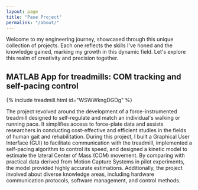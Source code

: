 ```yaml
---
layout: page
title: "Pase Project"
permalink: "/about/"
---
```

Welcome to my engineering journey, showcased through this unique collection of projects. Each one reflects the skills I've honed and the knowledge gained, marking my growth in this dynamic field. Let's explore this realm of creativity and precision together.

## MATLAB App for treadmills: COM tracking and self-pacing control
{% include treadmill.html id="WSWWkngDGDg" %}

The project revolved around the development of a force-instrumented treadmill designed to self-regulate and match an individual's walking or running pace. It simplifies access to force-plate data and assists researchers in conducting cost-effective and efficient studies in the fields of human gait and rehabilitation. During this project, I built a Graphical User Interface (GUI) to facilitate communication with the treadmill, implemented a self-pacing algorithm to control its speed, and designed a kinetic model to estimate the lateral Center of Mass (COM) movement. By comparing with practical data derived from Motion Capture Systems in pilot experiments, the model provided highly accurate estimations. Additionally, the project involved about diverse knowledge areas, including hardware communication protocols, software management, and control methods.

<!-- ## Turtlebot-based SLAM and April Tag Detection
{% include turtlebot.html id="lUepFLHuZ8g" %}

The video showcased above presents our final project for the Mobile Robotics course at Northeastern University. We utilized a Turtlebot3 for Simultaneous Localization and Mapping (SLAM) to explore and map an unknown environment, pinpoint the robot's position, and detect AprilTags using a specialized detection scheme. This project extensively leveraged the Robot Operating System (ROS) alongside off-shelf packages and custom Python scripts, leading to an in-depth understanding of ROS and its applications.

## Frozen Lake with Q-Learning
<video width="320" height="240" controls>
  <source src="/assets/replay.mp4" type="video/mp4">
  Your browser does not support the video tag.
</video>

Q-Learning is an off-policy value-based method that uses a TD approach to train its action-value function. In this project, I implement Q-Learning with some libraries to train a model. In this model, our "hero" needs to avoid pools and find a way to the get the gift. Keep an eye on my study on DQL. 

## Feature Attribution in Predicting Survival on the Titanic
<img src="https://github.com/PingpingL/PingpingL.github.io/assets/118013785/43b0e9cf-4056-45d8-aafa-e229ceb03f58" alt="Description of image" width="600">

<img src="https://github.com/PingpingL/PingpingL.github.io/assets/118013785/763d15f4-ea77-496f-a846-1862a5998006" alt="Description of image" width="600">

<img src="https://github.com/PingpingL/PingpingL.github.io/assets/118013785/22d13d25-8b13-4a71-af47-2984cff3cb66" alt="Description of image" width="600">

In this machine learning project, we utilized the Titanic passengers' dataset to construct a predictive model for survival, exploring various modeling strategies, including Logistic Regression, Naive Bayes, and Neural Networks. Additionally, driven by an analysis of failure models and a curiosity about feature importance, which could optimize model performance while using fewer features, I utilized the Integrated Gradient and Pytorch framework to estimate the importance of each feature, thereby identifying the most influential attributes within the dataset.

## DC Motor Control by Simulink and Arduino IDE
<video width="320" height="240" controls>
  <source src="/assets/12ac7b345ee8afcf571023a556174cd5.mp4" type="video/mp4">
  Your browser does not support the video tag.
</video>

The project involves embedded programming with a DC motor using Arduino and Simulink. In it, I employed feedback control coupled with a proportional controller(PD) to manage the motor's velocities and positions.

## A Multi-functional Stroller
<img src="https://github.com/PingpingL/PingpingL.github.io/assets/118013785/d7aef2f8-41d1-407f-82db-075ecd873a7d" alt="Description of image" width="600">

A Multi-functional Stroller is a comprehensive design to provide a solution for parents to take care of their children. Leveraging the capabilities of SolidWorks, this project dived into the detailed design process, generated accurate assembly drawings, and simulated the movement of the stroller using SolidWorks Motion Simulation. 

## Down-Type Cross-Type Small Parking Space
<img src="https://github.com/PingpingL/PingpingL.github.io/assets/118013785/43896a9f-9404-408a-8eb6-4ede9aee7f51" alt="Description of image" width="600">

<img src="/assets/image6.GIF" alt="Description of image" width="600">

<img src="/assets/image7.GIF" alt="Description of image" width="600">

This project introduces an innovative parking solution designed to maximize space efficiency in community settings. It features a parking machine that elevates vehicles to a second-floor parking area, thereby allowing the ground level to be utilized for additional parking. This dual-level arrangement optimizes space usage and significantly enhances parking capacity. It won the first prize in 8th Mechanical Innovative Design Competition for National College Student in China. -->







